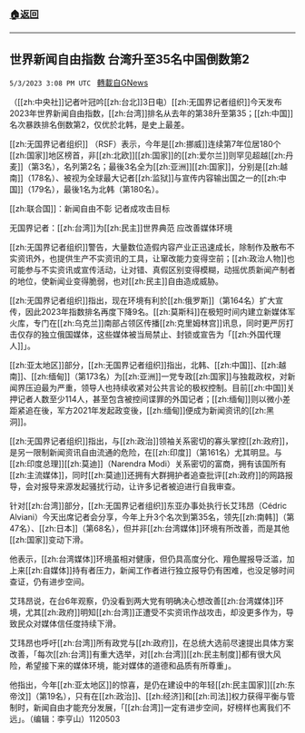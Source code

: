 ###  [:house:返回](README.md)
---


## 世界新闻自由指数 台湾升至35名中国倒数第2
`5/3/2023 3:08 PM UTC ` [轉載自GNews](https://gnews.org/articles/1271261)


（[[zh:中央社]]记者叶冠吟[[zh:台北]]3日电）[[zh:无国界记者组织]]今天发布2023年世界新闻自由指数，[[zh:台湾]]排名从去年的第38升至第35；[[zh:中国]]名次暴跌排名倒数第2，仅优於北韩，是史上最差。

[[zh:无国界记者组织]] （RSF）表示，今年是[[zh:挪威]]连续第7年位居180个[[zh:国家]]地区榜首，非[[zh:北欧]][[zh:国家]]的[[zh:爱尔兰]]则罕见超越[[zh:丹麦]]（第3名），名列第2名；最後3名全为[[zh:亚洲]][[zh:国家]]，分别是[[zh:越南]]（178名）、被视为全球最大记者[[zh:监狱]]与宣传内容输出国之一的[[zh:中国]]（179名），最後1名为北韩（第180名）。

[[zh:联合国]]：新闻自由不彰 记者成攻击目标

无国界记者：[[zh:台湾]]为[[zh:民主]]世界典范 应改善媒体环境

[[zh:无国界记者组织]]警告，大量数位造假内容产业正迅速成长，除制作及散布不实资讯外，也提供生产不实资讯的工具，让窜改能力变得空前；[[zh:政治人物]]也可能参与不实资讯或宣传活动，让对错、真假区别变得模糊，动摇优质新闻产制者的地位，使新闻业变得脆弱，也对[[zh:民主]]自由造成威胁。

[[zh:无国界记者组织]]指出，现在环境有利於[[zh:俄罗斯]]（第164名）扩大宣传，因此2023年指数排名再度下降9名。[[zh:莫斯科]]在极短时间内建立新媒体军火库，专门在[[zh:乌克兰]]南部占领区传播[[zh:克里姆林宫]]讯息，同时更严厉打击仅存的独立俄国媒体，这些媒体被当局禁止、封锁或宣告为「[[zh:外国代理人]]」。

[[zh:亚太地区]]部分，[[zh:无国界记者组织]]指出，北韩、[[zh:中国]]、[[zh:越南]]、[[zh:缅甸]]（第173名）为[[zh:亚洲]]一党专政[[zh:国家]]与独裁政权，对新闻界压迫最为严重，领导人也持续收紧对公共言论的极权控制。目前[[zh:中国]]关押记者人数至少114人，甚至包含被控间谍罪的外国记者；[[zh:缅甸]]则以微小差距紧追在後，军方2021年发起政变後，[[zh:缅甸]]便成为新闻资讯的[[zh:黑洞]]。

[[zh:无国界记者组织]]指出，与[[zh:政治]]领袖关系密切的寡头掌控[[zh:政府]]，是另一限制新闻资讯自由流通的危险，在[[zh:印度]]（第161名）尤其明显。与[[zh:印度总理]][[zh:莫迪]]（Narendra Modi）关系密切的富商，拥有该国所有[[zh:主流媒体]]，同时[[zh:莫迪]]还拥有大群拥护者追查批评[[zh:政府]]的网路报导，会对报导来源发起骚扰行动，让许多记者被迫进行自我审查。

针对[[zh:台湾]]部分，[[zh:无国界记者组织]]东亚办事处执行长艾玮昂（Cédric Alviani）今天出席记者会分享，今年上升3个名次到第35名，领先[[zh:南韩]]（第47名）、[[zh:日本]]（第68名），但并非[[zh:台湾媒体]]环境有所改善，而是其他[[zh:国家]]变动下滑。

他表示，[[zh:台湾媒体]]环境虽相对健康，但仍具高度分化、羶色腥报导泛滥，加上来[[zh:自媒体]]持有者压力，新闻工作者进行独立报导仍有困难，也没足够时间查证，仍有进步空间。

艾玮昂说，在台6年观察，仍没看到两大党有明确决心想改善[[zh:台湾媒体]]环境，尤其[[zh:政府]]明知[[zh:台湾]]正遭受不实资讯作战攻击，却没更多作为，导致民众对媒体信任度持续下滑。

艾玮昂也呼吁[[zh:台湾]]所有政党与[[zh:政府]]，在总统大选前尽速提出具体方案改善，「每次[[zh:台湾]]有重大选举，对[[zh:台湾]][[zh:民主制度]]都有很大风险，希望接下来的媒体环境，能对媒体的道德和品质有所尊重」。

他指出，今年[[zh:亚太地区]]的惊喜，是仍在建设中的年轻[[zh:民主国家]][[zh:东帝汶]]（第19名），只有在[[zh:政治]]、[[zh:经济]]和[[zh:司法]]权力获得平衡与管制时，新闻自由才能充分发展，「[[zh:台湾]]一定有进步空间，好榜样也离我们不远」。（编辑：李亨山）1120503

